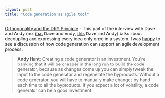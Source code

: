 ```yaml
---
layout: post
title: "Code generation as agile tool"
---
```




<a href="http://www.artima.com/intv/dry.html">Orthogonality and the DRY Principle</a> - This part of the interview with Dave and Andy (not <a href="http://www.andrew.cmu.edu/~sayengar/DaveAndy/about.html">that</a> Dave and Andy, <a href="http://www.pragmaticprogrammer.com/">this</a> Dave and Andy) talks about decoupling and expressing every idea only once in a system. I was <a href="http://www.cwinters.com/programming/code_generation_fun.html">happy</a> to see a discussion of how code generation can support an agile development process:

<blockquote><b>Andy Hunt</b>: Creating a code generator is an investment. You're banking that it will be cheaper in the long run to build the code generator, because as changes come up you can simply tweak the input to the code generator and regenerate the byproducts. Without a code generator, you will have to manually make changes by hand each time to all the byproducts. If you expect a lot of volatility, a code generator can be a good investment.</blockquote>


